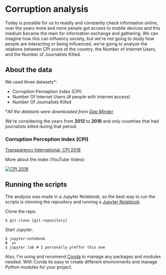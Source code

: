 # Corruption analysis
Today is possible for us to readily and constantly check information online, over the years more and more people got access to mobile devices and this medium became the main for information exchange and gathering. We can imagine how this can influency society, but we're not going to study how people are interacting or being influenced, we're going to analyze the relations between CPI score of the country, the Number of Internet Users, and the Number of Journalists Killed.

## About the data

We used three datasets*:
- Corruption Perception Index (CPI)
- Number Of Internet Users (# people with internet access)
- Number Of Journalists Killed

**All the datasets were downloaded from [Gap Minder](https://www.gapminder.org)*

We're considering the years from **2012** to **2016** and only countries that had journalists killed during that period.

### Corruption Perception Index (CPI)
[Transparency International, CPI 2018](https://www.transparency.org/cpi2018)

More about the index (YouTube Video):

[![CPI 2018](https://i.ytimg.com/vi/OXApeTYRYNQ/hqdefault.jpg?sqp=-oaymwEZCPYBEIoBSFXyq4qpAwsIARUAAIhCGAFwAQ==&rs=AOn4CLCNIW09Vs8woiyo5Y824JeMQarslQ)](https://www.youtube.com/watch?v=OXApeTYRYNQ)

## Running the scripts
The analysis was made in a Jupyter Notebook, so the best way to run the scripts is clonning the repository and running a [Jupyter Notebook](https://jupyter.org/).

Clone the repo.
```Shell
$ git clone [git-repository]
```

Start Jupyter.
```Shell
$ jupyter-notebook
#  or
$ jupyter lab # I personally preffer this one
```

Also, I'm using and recomend [Conda](https://www.anaconda.com/distribution/) to manage any packages and modules needed. With Conda its easy to create different environments and manage Python modules for your project.
